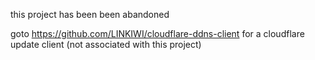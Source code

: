 this project has been been abandoned

goto https://github.com/LINKIWI/cloudflare-ddns-client for a cloudflare update client (not associated with this project)
